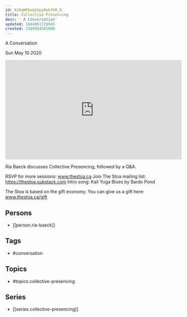```yaml
---
id: Ki9qWhbwqImpyMehfkR_8
title: Collective Presencing
desc: ' A Conversation'
updated: 1644961726945
created: 1589084585000
---
```



 A Conversation

Sun May 10 2020

<iframe width="560" height="315" src="https://www.youtube.com/embed/--Rlej0iayg" title="Collective Presencing: A Conversation w/ Ria Baeck" frameborder="0" allow="accelerometer; autoplay; clipboard-write; encrypted-media; gyroscope; picture-in-picture" allowfullscreen ></iframe>

Ria Baeck discusses Collective Presencing, followed by a Q&A.

RSVP for more sessions: www.thestoa.ca
Join The Stoa mailing list: https://thestoa.substack.com
Intro song: Kali Yuga Blues by Bardo Pond

The Stoa is based on the gift economy. You can give us a gift here: www.thestoa.ca/gift

## Persons

- [[person.ria-baeck]]

## Tags

- #conversation

## Topics

- #topics.collective-presencing

## Series

- [[series.collective-presencing]]

